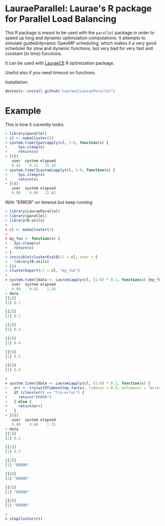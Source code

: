 # LauraeParallel: Laurae's R package for Parallel Load Balancing

This R package is meant to be used with the `parallel` package in order to speed up long and dynamic optimization computations. It attempts to simulate guided/dynamic OpenMP scheduling, which makes it a very good scheduler for slow and dynamic functions, but very bad for very fast and constant (in time) functions.

It can be used with [LauraeCE](https://github.com/Laurae2/LauraeCE/) R optimization package.

Useful also if you need timeout on functions.

Installation:

```r
devtools::install_github("Laurae2/LauraeParallel")
```

# Example

This is how it currently looks:

```r
> library(parallel)
> cl <- makeCluster(2)
> system.time({parLapply(cl, 1:6, function(x) {
+     Sys.sleep(x)
+     return(x)
+ })})
   user  system elapsed 
   0.43    0.11   15.10 
> system.time({LauraeLapply(cl, 1:6, function(x) {
+     Sys.sleep(x)
+     return(x)
+ })})
   user  system elapsed 
   0.00    0.00   12.02 
```

With "ERROR" on timeout but keep running:

```r
> library(LauraeParallel)
> library(parallel)
> library(R.utils)
> 
> cl <- makeCluster(2)
> 
> my_fun <- function(x) {
+   Sys.sleep(x)
+   return(x)
+ }
> invisible(clusterEvalQ(cl = cl, expr = {
+   library(R.utils)
+ }))
> clusterExport(cl = cl, "my_fun")
> 
> system.time({data <- LauraeLapply(cl, (1:6) * 0.1, function(x) {my_fun(x)})})
   user  system elapsed 
   0.00    0.02    1.26 
> data
[[1]]
[1] 0.1

[[2]]
[1] 0.2

[[3]]
[1] 0.3

[[4]]
[1] 0.4

[[5]]
[1] 0.5

[[6]]
[1] 0.6

> 
> system.time({data <- LauraeLapply(cl, (1:6) * 0.1, function(x) {
+   err <- try(withTimeout(my_fun(x), timeout = 0.3, onTimeout = "error"))
+   if (class(err) == "try-error") {
+     return("ERROR")
+   } else {
+     return(err)
+   }
+ })})
   user  system elapsed 
   0.00    0.00    1.15 
> data
[[1]]
[1] 0.1

[[2]]
[1] 0.2

[[3]]
[1] "ERROR"

[[4]]
[1] "ERROR"

[[5]]
[1] "ERROR"

[[6]]
[1] "ERROR"

> 
> stopCluster(cl)
```
